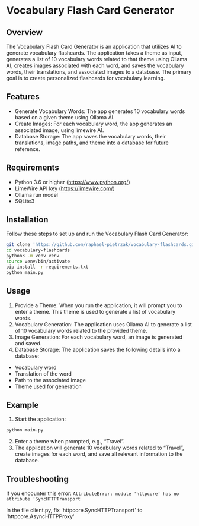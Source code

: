 
# Vocabulary Flash Card Generator

## Overview

The Vocabulary Flash Card Generator is an application that utilizes AI to generate vocabulary flashcards. The application takes a theme as input, generates a list of 10 vocabulary words related to that theme using Ollama AI, creates images associated with each word, and saves the vocabulary words, their translations, and associated images to a database. The primary goal is to create personalized flashcards for vocabulary learning.

## Features

-	Generate Vocabulary Words: The app generates 10 vocabulary words based on a given theme using Ollama AI.
-	Create Images: For each vocabulary word, the app generates an associated image, using limewire AI.
-	Database Storage: The app saves the vocabulary words, their translations, image paths, and theme into a database for future reference.

## Requirements

- Python 3.6 or higher (https://www.python.org/)
- LimeWire API key  (https://limewire.com/)
- Ollama run model
- SQLite3


## Installation

Follow these steps to set up and run the Vocabulary Flash Card Generator:

```bash
git clone 'https://github.com/raphael-pietrzak/vocabulary-flashcards.git'
cd vocabulary-flashcards
python3 -m venv venv
source venv/bin/activate
pip install -r requirements.txt
python main.py
```

## Usage

1.	Provide a Theme:
When you run the application, it will prompt you to enter a theme. This theme is used to generate a list of vocabulary words.
2.	Vocabulary Generation:
The application uses Ollama AI to generate a list of 10 vocabulary words related to the provided theme.
3.	Image Generation:
For each vocabulary word, an image is generated and saved.
4.	Database Storage:
The application saves the following details into a database:
- Vocabulary word
- Translation of the word
- Path to the associated image
- Theme used for generation



## Example

1.	Start the application:
```bash
python main.py
```
2.	Enter a theme when prompted, e.g., “Travel”.
3.	The application will generate 10 vocabulary words related to “Travel”, create images for each word, and save all relevant information to the database.


## Troubleshooting

If you encounter this error: `AttributeError: module 'httpcore' has no attribute 'SyncHTTPTransport`

In the file client.py, fix 'httpcore.SyncHTTPTransport' to 'httpcore.AsyncHTTPProxy'